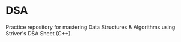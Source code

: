 # DSA
Practice repository for mastering Data Structures &amp; Algorithms using Striver's DSA Sheet (C++).
